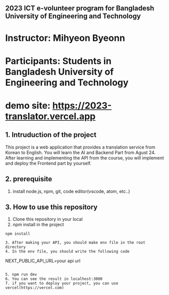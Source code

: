 ## 2023 ICT e-volunteer program for Bangladesh University of Engineering and Technology

# Instructor: Mihyeon Byeonn

# Participants: Students in Bangladesh University of Engineering and Technology

# demo site: https://2023-translator.vercel.app

## 1. Intruduction of the project

This project is a web application that provides a translation service from Korean to English.
You will learn the AI and Backend Part from Agust 24.
After learning and implementing the API from the course, you will implement and deploy the Frontend part by yourself.

## 2. prerequisite

1. install node.js, npm, git, code editor(vscode, atom, etc..)

## 3. How to use this repository

1. Clone this repository in your local
2. npm install in the project

```
npm install
```

```
3. After making your API, you should make env file in the root directory
4. In the env file, you should write the following code

```

NEXT_PUBLIC_API_URL=your api url

```

5. npm run dev
6. You can see the result in localhost:3000
7. if you want to deploy your project, you can use vercel(https://vercel.com)
```
